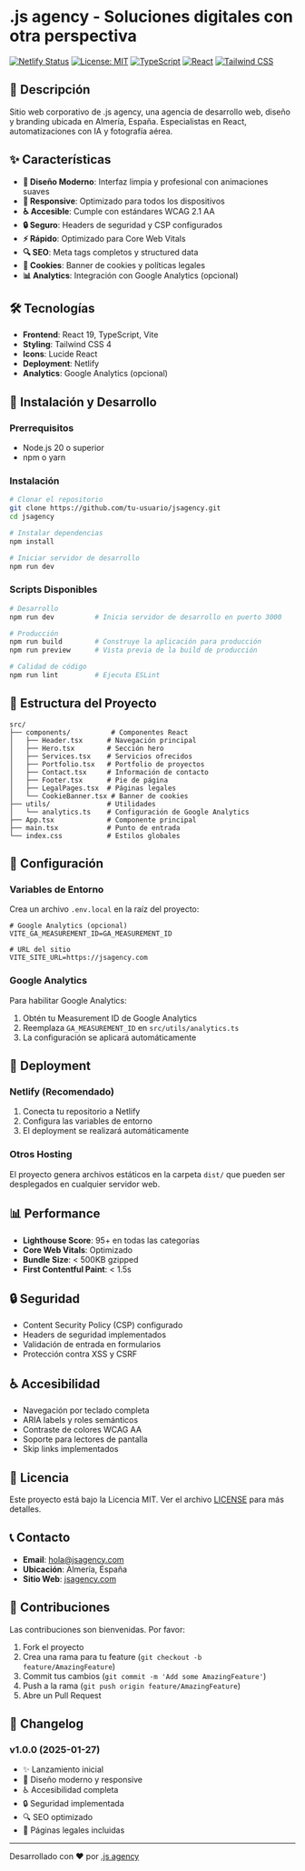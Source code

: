 # .js agency - Soluciones digitales con otra perspectiva

[![Netlify Status](https://api.netlify.com/api/v1/badges/YOUR_BADGE_ID/deploy-status)](https://app.netlify.com/sites/YOUR_SITE_NAME/deploys)
[![License: MIT](https://img.shields.io/badge/License-MIT-yellow.svg)](https://opensource.org/licenses/MIT)
[![TypeScript](https://img.shields.io/badge/TypeScript-007ACC?logo=typescript&logoColor=white)](https://www.typescriptlang.org/)
[![React](https://img.shields.io/badge/React-20232A?logo=react&logoColor=61DAFB)](https://reactjs.org/)
[![Tailwind CSS](https://img.shields.io/badge/Tailwind_CSS-38B2AC?logo=tailwind-css&logoColor=white)](https://tailwindcss.com/)

## 🚀 Descripción

Sitio web corporativo de .js agency, una agencia de desarrollo web, diseño y branding ubicada en Almería, España. Especialistas en React, automatizaciones con IA y fotografía aérea.

## ✨ Características

- **🎨 Diseño Moderno**: Interfaz limpia y profesional con animaciones suaves
- **📱 Responsive**: Optimizado para todos los dispositivos
- **♿ Accesible**: Cumple con estándares WCAG 2.1 AA
- **🔒 Seguro**: Headers de seguridad y CSP configurados
- **⚡ Rápido**: Optimizado para Core Web Vitals
- **🔍 SEO**: Meta tags completos y structured data
- **🍪 Cookies**: Banner de cookies y políticas legales
- **📊 Analytics**: Integración con Google Analytics (opcional)

## 🛠️ Tecnologías

- **Frontend**: React 19, TypeScript, Vite
- **Styling**: Tailwind CSS 4
- **Icons**: Lucide React
- **Deployment**: Netlify
- **Analytics**: Google Analytics (opcional)

## 🚀 Instalación y Desarrollo

### Prerrequisitos

- Node.js 20 o superior
- npm o yarn

### Instalación

```bash
# Clonar el repositorio
git clone https://github.com/tu-usuario/jsagency.git
cd jsagency

# Instalar dependencias
npm install

# Iniciar servidor de desarrollo
npm run dev
```

### Scripts Disponibles

```bash
# Desarrollo
npm run dev          # Inicia servidor de desarrollo en puerto 3000

# Producción
npm run build        # Construye la aplicación para producción
npm run preview      # Vista previa de la build de producción

# Calidad de código
npm run lint         # Ejecuta ESLint
```

## 📁 Estructura del Proyecto

```
src/
├── components/          # Componentes React
│   ├── Header.tsx      # Navegación principal
│   ├── Hero.tsx        # Sección hero
│   ├── Services.tsx    # Servicios ofrecidos
│   ├── Portfolio.tsx   # Portfolio de proyectos
│   ├── Contact.tsx     # Información de contacto
│   ├── Footer.tsx      # Pie de página
│   ├── LegalPages.tsx  # Páginas legales
│   └── CookieBanner.tsx # Banner de cookies
├── utils/              # Utilidades
│   └── analytics.ts    # Configuración de Google Analytics
├── App.tsx             # Componente principal
├── main.tsx            # Punto de entrada
└── index.css           # Estilos globales
```

## 🔧 Configuración

### Variables de Entorno

Crea un archivo `.env.local` en la raíz del proyecto:

```env
# Google Analytics (opcional)
VITE_GA_MEASUREMENT_ID=GA_MEASUREMENT_ID

# URL del sitio
VITE_SITE_URL=https://jsagency.com
```

### Google Analytics

Para habilitar Google Analytics:

1. Obtén tu Measurement ID de Google Analytics
2. Reemplaza `GA_MEASUREMENT_ID` en `src/utils/analytics.ts`
3. La configuración se aplicará automáticamente

## 🚀 Deployment

### Netlify (Recomendado)

1. Conecta tu repositorio a Netlify
2. Configura las variables de entorno
3. El deployment se realizará automáticamente

### Otros Hosting

El proyecto genera archivos estáticos en la carpeta `dist/` que pueden ser desplegados en cualquier servidor web.

## 📊 Performance

- **Lighthouse Score**: 95+ en todas las categorías
- **Core Web Vitals**: Optimizado
- **Bundle Size**: < 500KB gzipped
- **First Contentful Paint**: < 1.5s

## 🔒 Seguridad

- Content Security Policy (CSP) configurado
- Headers de seguridad implementados
- Validación de entrada en formularios
- Protección contra XSS y CSRF

## ♿ Accesibilidad

- Navegación por teclado completa
- ARIA labels y roles semánticos
- Contraste de colores WCAG AA
- Soporte para lectores de pantalla
- Skip links implementados

## 📄 Licencia

Este proyecto está bajo la Licencia MIT. Ver el archivo [LICENSE](LICENSE) para más detalles.

## 📞 Contacto

- **Email**: hola@jsagency.com
- **Ubicación**: Almería, España
- **Sitio Web**: [jsagency.com](https://jsagency.com)

## 🤝 Contribuciones

Las contribuciones son bienvenidas. Por favor:

1. Fork el proyecto
2. Crea una rama para tu feature (`git checkout -b feature/AmazingFeature`)
3. Commit tus cambios (`git commit -m 'Add some AmazingFeature'`)
4. Push a la rama (`git push origin feature/AmazingFeature`)
5. Abre un Pull Request

## 📝 Changelog

### v1.0.0 (2025-01-27)
- ✨ Lanzamiento inicial
- 🎨 Diseño moderno y responsive
- ♿ Accesibilidad completa
- 🔒 Seguridad implementada
- 🔍 SEO optimizado
- 📄 Páginas legales incluidas

---

Desarrollado con ❤️ por [.js agency](https://jsagency.com)